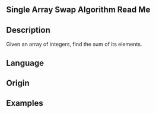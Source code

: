 ## Single Array Swap Algorithm Read Me

## Description

Given an array of integers, find the sum of its elements.

## Language

## Origin

## Examples